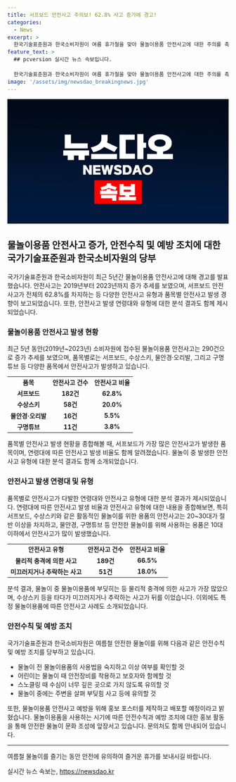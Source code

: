 ```yaml
---
title: 서프보드 안전사고 주의보! 62.8% 사고 증가에 경고!
categories:
  - News
excerpt: >
  한국기술표준원과 한국소비자원이 여름 휴가철을 맞아 물놀이용품 안전사고에 대한 주의를 촉구했다. 최근 5년간 물놀이용품 안전사고는 증가 추세이며, 특히 서프보드 사고가 다수를 차지했다. 연령대에 따라 안전사고 특성이 달라지고, 신체적 충격에 의한 사고가 가장 많았다. 이에 안전한 물놀이를 위해 사용법 숙지, 안전장비 착용 등을 당부하고, 안전사용 수칙을 담은 홍보 포스터를 제작해 배포할 예정이다. 사진은 제3자에게 저작권이 있어 사용할 수 없는 점에 유의해야 한다.
feature_text: >
  ## pcversion 실시간 뉴스 속보입니다.

  한국기술표준원과 한국소비자원이 여름 휴가철을 맞아 물놀이용품 안전사고에 대한 주의를 촉구했다. 최근 5년간 물놀이용품 안전사고는 증가 추세이며, 특히 서프보드 사고가 다수를 차지했다. 연령대에 따라 안전사고 특성이 달라지고, 신체적 충격에 의한 사고가 가장 많았다. 이에 안전한 물놀이를 위해 사용법 숙지, 안전장비 착용 등을 당부하고, 안전사용 수칙을 담은 홍보 포스터를 제작해 배포할 예정이다. 사진은 제3자에게 저작권이 있어 사용할 수 없는 점에 유의해야 한다.
image: '/assets/img/newsdao_breakingnews.jpg'
---
```


<p><img src="/assets/img/newsdao_breakingnews.jpg" alt="pcversion 속보" /></p>

<h2 data-ke-size="size26">물놀이용품 안전사고 증가, 안전수칙 및 예방 조치에 대한 국가기술표준원과 한국소비자원의 당부</h2>

<p data-ke-size="size16">국가기술표준원과 한국소비자원이 최근 5년간 물놀이용품 안전사고에 대해 경고를 발표했습니다. 안전사고는 2019년부터 2023년까지 증가 추세를 보였으며, 서프보드 안전사고가 전체의 62.8%를 차지하는 등 다양한 안전사고 유형과 품목별 안전사고 발생 경향이 보고되었습니다. 또한, 안전사고 발생 연령대와 유형에 대한 분석 결과도 함께 제시되었습니다.</p>

<h3 data-ke-size="size24">물놀이용품 안전사고 발생 현황</h3>

<p data-ke-size="size16">최근 5년 동안(2019년~2023년) 소비자원에 접수된 물놀이용품 안전사고는 290건으로 증가 추세를 보였으며, 품목별로는 서프보드, 수상스키, 물안경·오리발, 그리고 구명튜브 등 다양한 품목에서 안전사고가 발생하고 있습니다.</p>

<table>
    <tr>
        <td style="text-align: center; height: 17px;"><b>품목</b></td>
        <td style="text-align: center; height: 17px;"><b>안전사고 건수</b></td>
        <td style="text-align: center; height: 17px;"><b>안전사고 비율</b></td>
    </tr>
    <tr>
        <td style="text-align: center; height: 17px;"><b>서프보드</b></td>
        <td style="text-align: center; height: 17px;"><b>182건</b></td>
        <td style="text-align: center; height: 17px;"><b>62.8%</b></td>
    </tr>
    <tr>
        <td style="text-align: center; height: 17px;"><b>수상스키</b></td>
        <td style="text-align: center; height: 17px;"><b>58건</b></td>
        <td style="text-align: center; height: 17px;"><b>20.0%</b></td>
    </tr>
    <tr>
        <td style="text-align: center; height: 17px;"><b>물안경·오리발</b></td>
        <td style="text-align: center; height: 17px;"><b>16건</b></td>
        <td style="text-align: center; height: 17px;"><b>5.5%</b></td>
    </tr>
    <tr>
        <td style="text-align: center; height: 17px;"><b>구명튜브</b></td>
        <td style="text-align: center; height: 17px;"><b>11건</b></td>
        <td style="text-align: center; height: 17px;"><b>3.8%</b></td>
    </tr>
</table>

<p data-ke-size="size16">품목별 안전사고 발생 현황을 종합해볼 때, 서프보드가 가장 많은 안전사고가 발생한 품목이며, 연령대에 따른 안전사고 발생 비율도 함께 알려졌습니다. 물놀이 중 발생한 안전사고 유형에 대한 분석 결과도 함께 소개되었습니다.</p>

<h3 data-ke-size="size24">안전사고 발생 연령대 및 유형</h3>

<p data-ke-size="size16">품목별로 안전사고가 다발한 연령대와 안전사고 유형에 대한 분석 결과가 제시되었습니다. 연령대에 따른 안전사고 발생 비율과 안전사고 유형에 대한 내용을 종합해보면, 특히 서프보드, 수상스키와 같은 활동적인 물놀이를 위한 용품의 안전사고는 20~30대가 절반 이상을 차지하고, 물안경, 구명튜브 등 안전한 물놀이를 위해 사용하는 용품은 10대 이하에서 안전사고가 많이 발생했습니다.</p>

<table>
    <tr>
        <td style="text-align: center; height: 17px;"><b>안전사고 유형</b></td>
        <td style="text-align: center; height: 17px;"><b>안전사고 건수</b></td>
        <td style="text-align: center; height: 17px;"><b>안전사고 비율</b></td>
    </tr>
    <tr>
        <td style="text-align: center; height: 17px;"><b>물리적 충격에 의한 사고</b></td>
        <td style="text-align: center; height: 17px;"><b>189건</b></td>
        <td style="text-align: center; height: 17px;"><b>66.5%</b></td>
    </tr>
    <tr>
        <td style="text-align: center; height: 17px;"><b>미끄러지거나 추락하는 사고</b></td>
        <td style="text-align: center; height: 17px;"><b>51건</b></td>
        <td style="text-align: center; height: 17px;"><b>18.0%</b></td>
    </tr>
</table>

<p data-ke-size="size16">분석 결과, 물놀이 중 물놀이용품에 부딪히는 등 물리적 충격에 의한 사고가 가장 많았으며, 수상스키 등을 타다가 미끄러지거나 추락하는 사고가 뒤를 이었습니다. 이외에도 특정 물놀이용품에 따른 안전사고 사례도 소개되었습니다.</p>

<h3 data-ke-size="size24">안전수칙 및 예방 조치</h3>

<p data-ke-size="size16">국가기술표준원과 한국소비자원은 여름철 안전한 물놀이를 위해 다음과 같은 안전수칙 및 예방 조치를 당부하고 있습니다.</p>

<ul>
    <li>물놀이 전 물놀이용품의 사용법을 숙지하고 이상 여부를 확인할 것</li>
    <li>어린이는 물놀이 때 안전장비를 착용하고 보호자와 함께할 것</li>
    <li>스노클링 때 수심이 너무 깊은 곳으로 가지 않도록 유의할 것</li>
    <li>물놀이 중에는 주변을 살펴 부딪힘 사고 등에 유의할 것</li>
</ul>

<p data-ke-size="size16">또한, 물놀이용품 안전사고 예방을 위해 홍보 포스터를 제작하고 배포할 예정이라고 밝혔습니다. 물놀이용품을 사용하는 시기에 따른 안전수칙과 예방 조치에 대한 홍보 활동을 통해 안전한 물놀이 문화 조성에 앞장서고 있습니다. 문의처도 함께 안내되어 있습니다.</p>

<hr>

<p data-ke-size="size16">여름철 물놀이를 즐기는 동안 안전에 유의하여 즐거운 휴가를 보내시길 바랍니다.</p>
실시간 뉴스 속보는, <a href="https://newsdao.kr" rel="dofollow">https://newsdao.kr</a>


